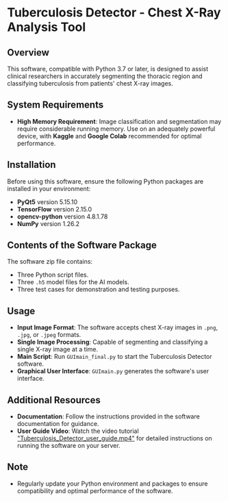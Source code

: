 # Tuberculosis Detector - Chest X-Ray Analysis Tool

## Overview
This software, compatible with Python 3.7 or later, is designed to assist clinical researchers in accurately segmenting the thoracic region and classifying tuberculosis from patients' chest X-ray images.

## System Requirements
- **High Memory Requirement**: Image classification and segmentation may require considerable running memory. Use on an adequately powerful device, with **Kaggle** and **Google Colab** recommended for optimal performance.

## Installation
Before using this software, ensure the following Python packages are installed in your environment:
- **PyQt5** version 5.15.10
- **TensorFlow** version 2.15.0
- **opencv-python** version 4.8.1.78
- **NumPy** version 1.26.2

## Contents of the Software Package
The software zip file contains:
- Three Python script files.
- Three `.h5` model files for the AI models.
- Three test cases for demonstration and testing purposes.

## Usage
- **Input Image Format**: The software accepts chest X-ray images in `.png`, `.jpg`, or `.jpeg` formats.
- **Single Image Processing**: Capable of segmenting and classifying a single X-ray image at a time.
- **Main Script**: Run `GUImain_final.py` to start the Tuberculosis Detector software.
- **Graphical User Interface**: `GUImain.py` generates the software's user interface.

## Additional Resources
- **Documentation**: Follow the instructions provided in the software documentation for guidance.
- **User Guide Video**: Watch the video tutorial ["Tuberculosis_Detector_user_guide.mp4"](https://github.com/chowjx/BIA4-ICA1/blob/main/Tuberculosis_Detector_user_guide.mp4) for detailed instructions on running the software on your server.

## Note
- Regularly update your Python environment and packages to ensure compatibility and optimal performance of the software.


